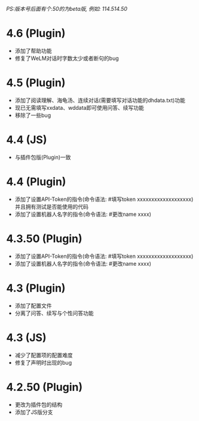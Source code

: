 _PS:版本号后面有个.50的为beta版, 例如: 114.514.50_
# 4.6 (Plugin)

* 添加了帮助功能
* 修复了WeLM对话时字数太少或者断句的bug

# 4.5 (Plugin)

* 添加了阅读理解、海龟汤、连续对话(需要填写对话功能的dhdata.txt)功能
* 现已无需填写xxdata、wddata即可使用问答、续写功能
* 移除了一些bug

# 4.4 (JS)

* 与插件包版(Plugin)一致

# 4.4 (Plugin)

* 添加了设置API-Token的指令(命令语法: #填写token xxxxxxxxxxxxxxxxxxx)并且拥有测试是否能使用的代码
* 添加了设置机器人名字的指令(命令语法: #更改name xxxx)

# 4.3.50 (Plugin)

* 添加了设置API-Token的指令(命令语法: #填写token xxxxxxxxxxxxxxxxxxx)
* 添加了设置机器人名字的指令(命令语法: #更改name xxxx)

# 4.3 (Plugin)

* 添加了配置文件
* 分离了问答、续写与个性问答功能

# 4.3 (JS)

* 减少了配置项的配置难度
* 修复了声明时出现的bug

# 4.2.50 (Plugin)

* 更改为插件包的结构
* 添加了JS版分支